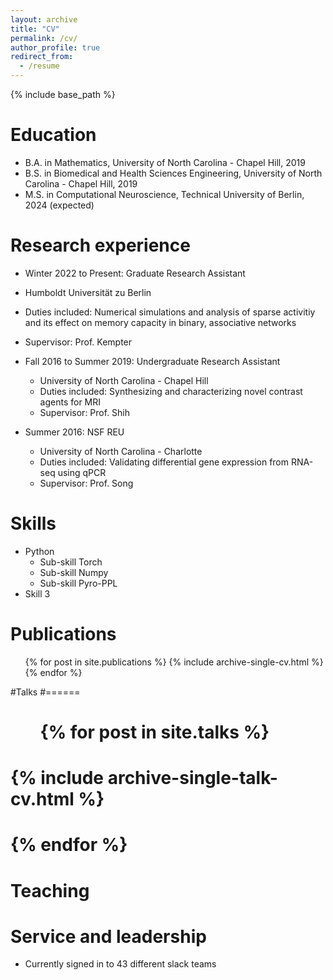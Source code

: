 ```yaml
---
layout: archive
title: "CV"
permalink: /cv/
author_profile: true
redirect_from:
  - /resume
---
```


{% include base_path %}

Education
======
* B.A. in Mathematics, University of North Carolina - Chapel Hill, 2019
* B.S. in Biomedical and Health Sciences Engineering, University of North Carolina - Chapel Hill, 2019
* M.S. in Computational Neuroscience, Technical University of Berlin, 2024 (expected)

Research experience
======
*  Winter 2022 to Present: Graduate Research Assistant
  * Humboldt Universität zu Berlin
  * Duties included: Numerical simulations and analysis of sparse activitiy and its effect on memory capacity in binary, associative networks
  * Supervisor: Prof. Kempter
    
* Fall 2016 to Summer 2019: Undergraduate Research Assistant
  * University of North Carolina - Chapel Hill
  * Duties included: Synthesizing and characterizing novel contrast agents for MRI
  * Supervisor: Prof. Shih
    
* Summer 2016: NSF REU
  * University of North Carolina - Charlotte
  * Duties included: Validating differential gene expression from RNA-seq using qPCR 
  * Supervisor: Prof. Song
  
Skills
======
* Python
  * Sub-skill Torch
  * Sub-skill Numpy
  * Sub-skill Pyro-PPL
* Skill 3

Publications
======
  <ul>{% for post in site.publications %}
    {% include archive-single-cv.html %}
  {% endfor %}</ul>
  
#Talks
#======
#  <ul>{% for post in site.talks %}
#    {% include archive-single-talk-cv.html %}
#  {% endfor %}</ul>
  
Teaching
======

  
Service and leadership
======
* Currently signed in to 43 different slack teams
